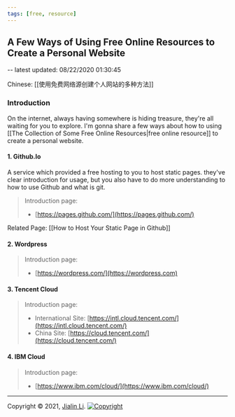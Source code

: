 ```yaml
---
tags: [free, resource]
---
```

## A Few Ways of Using Free Online Resources to Create a Personal Website

-- latest updated: 08/22/2020 01:30:45

Chinese: [[使用免费网络源创建个人网站的多种方法]]

### Introduction
On the internet, always having somewhere is hiding treasure, they're all waiting for you to explore. I'm gonna share a few ways about how to using [[The Collection of Some Free Online Resources|free online resource]] to create a personal website.

#### 1. Github.Io
A service which provided a free hosting to you to host static pages. they've clear introduction for usage, but you also have to do more understanding to how to use Github and what is git. 

> Introduction page: 
> - [https://pages.github.com/](https://pages.github.com/)

Related Page: [[How to Host Your Static Page in Github]]

#### 2.  Wordpress

> Introduction page: 
> - [https://wordpress.com/](https://wordpress.com)

#### 3. Tencent Cloud

> Introduction page: 
> - International Site: [https://intl.cloud.tencent.com/](https://intl.cloud.tencent.com/)
> - China Site: [https://cloud.tencent.com/](https://cloud.tencent.com/)



#### 4.  IBM Cloud

> Introduction page: 
> - [https://www.ibm.com/cloud/](https://www.ibm.com/cloud/)

 
---
Copyright © 2021, [Jialin Li](https://github.com/keyskull).  [![Copyright](https://i.creativecommons.org/l/by-nc/4.0/80x15.png)](/LICENSE)